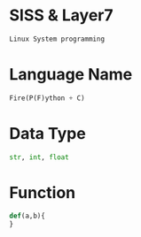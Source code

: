 # SISS & Layer7
```C
Linux System programming
```

# Language Name 
```python
Fire(P(F)ython + C)
```
# Data Type
```python
str, int, float
```
# Function
```python
def(a,b){
}
```
